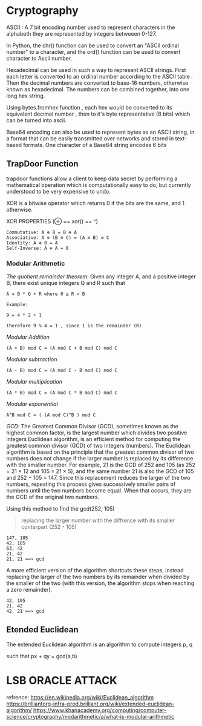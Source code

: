 # Cryptography

ASCII : A 7 bit encoding number used to represent characters in the alphabeth they are represented by integers betweeen  0-127.



 In Python, the chr() function can be used to convert an "ASCII ordinal number" to a character, and the ord() function can be used to convert character to Ascii number.

 Hexadecimal can be used in such a way to represent ASCII strings. First each letter is converted to an ordinal number according to the ASCII table . Then the decimal numbers are converted to base-16 numbers, otherwise known as hexadecimal. The numbers can be combined together, into one long hex string.

Using bytes.fromhex function , each hex would be converted to its equivalent decimal number , then to it's byte representative (8 bits) which can be turned into ascii.


Base64 encoding can also be used to represent bytes as an ASCII string, in a format that can be easily transmitted over networks and stored in text-based formats. One character of a Base64 string encodes 6 bits

## TrapDoor Function
trapdoor functions allow a client to keep data secret by performing a mathematical operation which is computationally easy to do, but currently understood to be very expensive to undo.

XOR is a bitwise operator which returns 0 if the bits are the same, and 1 otherwise. 

XOR PROPERTIES (⊕ == xor() == ^)

```
Commutative: A ⊕ B = B ⊕ A
Associative: A ⊕ (B ⊕ C) = (A ⊕ B) ⊕ C
Identity: A ⊕ 0 = A
Self-Inverse: A ⊕ A = 0

```

### Modular Arithmetic

*The quotient remainder theorem*:
Given any integer A, and a positive integer B, there exist unique integers Q and R such that

```
A = B * Q + R where 0 ≤ R < B

Example:

9 = 4 * 2 + 1

therefore 9 % 4 = 1 , since 1 is the remainder (R)

```

*Modular Addition*

```
(A + B) mod C = (A mod C + B mod C) mod C
```

*Modular subtraction*

```
(A - B) mod C = (A mod C - B mod C) mod C
```

*Modular multiplication*

```
(A * B) mod C = (A mod C * B mod C) mod C
```

*Modular exponential*

```
A^B mod C = ( (A mod C)^B ) mod C
```

*GCD*: The Greatest Common Divisor (GCD), sometimes known as the highest common factor, is the largest number which divides two positive integers 
Euclidean algorithm, is an efficient method for computing the greatest common divisor (GCD) of two integers (numbers). The Euclidean algorithm is based on the principle that the greatest common divisor of two numbers does not change if the larger number is replaced by its difference with the smaller number. For example, 21 is the GCD of 252 and 105 (as 252 = 21 × 12 and 105 = 21 × 5), and the same number 21 is also the GCD of 105 and 252 − 105 = 147. Since this replacement reduces the larger of the two numbers, repeating this process gives successively smaller pairs of numbers until the two numbers become equal. When that occurs, they are the GCD of the original two numbers.

Using this method to find the gcd(252, 105)

> replacing the larger number with the diffrence with its smaller conterpart (252 - 105)

```
147, 105
42, 105
63, 42
21, 42
21, 21 ==> gcd

```

A more efficient version of the algorithm shortcuts these steps, instead replacing the larger of the two numbers by its remainder when divided by the smaller of the two (with this version, the algorithm stops when reaching a zero remainder).

```
42, 105
21, 42
42, 21 ==> gcd
```

## Etended Euclidean 
The extended Euclidean algorithm is an algorithm to compute integers p, q

such that px + qy = gcd(a,b)






#  LSB ORACLE ATTACK







refrence: https://en.wikipedia.org/wiki/Euclidean_algorithm
https://brilliantorg-infra-prod.brilliant.org/wiki/extended-euclidean-algorithm/
https://www.khanacademy.org/computing/computer-science/cryptography/modarithmetic/a/what-is-modular-arithmetic

